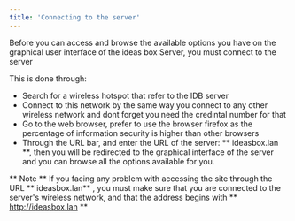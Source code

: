 ```yaml
---
title: 'Connecting to the server'
---
```


Before you can access and browse the available options you have on the graphical user interface of the ideas box Server, you must connect to the server

This is done through:

- Search for a wireless hotspot that refer to the IDB server 
- Connect to this network by the same way you connect to any other wireless network and dont forget you need the credintal number for that 
- Go to the web browser, prefer to use the browser firefox as the percentage of information security is higher than other browsers
- Through the URL bar, and enter the URL of the server: ** ideasbox.lan **, then you will be redirected to the graphical interface of the server and you can browse all the options available for you.

** Note **
If you facing any problem with accessing the site through the URL ** ideasbox.lan** , you must make sure that you are connected to the server's wireless network, and that the address begins with ** http://ideasbox.lan **